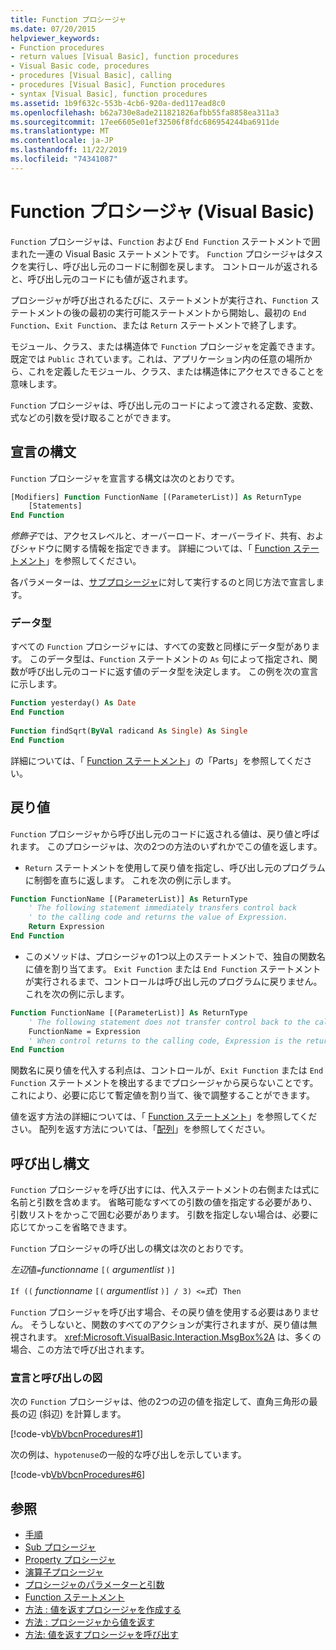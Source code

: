 ```yaml
---
title: Function プロシージャ
ms.date: 07/20/2015
helpviewer_keywords:
- Function procedures
- return values [Visual Basic], function procedures
- Visual Basic code, procedures
- procedures [Visual Basic], calling
- procedures [Visual Basic], Function procedures
- syntax [Visual Basic], function procedures
ms.assetid: 1b9f632c-553b-4cb6-920a-ded117ead8c0
ms.openlocfilehash: b62a730e8ade211821826afbb55fa8858ea311a3
ms.sourcegitcommit: 17ee6605e01ef32506f8fdc686954244ba6911de
ms.translationtype: MT
ms.contentlocale: ja-JP
ms.lasthandoff: 11/22/2019
ms.locfileid: "74341087"
---
```

# <a name="function-procedures-visual-basic"></a>Function プロシージャ (Visual Basic)
`Function` プロシージャは、`Function` および `End Function` ステートメントで囲まれた一連の Visual Basic ステートメントです。 `Function` プロシージャはタスクを実行し、呼び出し元のコードに制御を戻します。 コントロールが返されると、呼び出し元のコードにも値が返されます。  
  
 プロシージャが呼び出されるたびに、ステートメントが実行され、`Function` ステートメントの後の最初の実行可能ステートメントから開始し、最初の `End Function`、`Exit Function`、または `Return` ステートメントで終了します。  
  
 モジュール、クラス、または構造体で `Function` プロシージャを定義できます。 既定では `Public` されています。これは、アプリケーション内の任意の場所から、これを定義したモジュール、クラス、または構造体にアクセスできることを意味します。  
  
 `Function` プロシージャは、呼び出し元のコードによって渡される定数、変数、式などの引数を受け取ることができます。  
  
## <a name="declaration-syntax"></a>宣言の構文  
 `Function` プロシージャを宣言する構文は次のとおりです。  
  
```vb  
[Modifiers] Function FunctionName [(ParameterList)] As ReturnType  
    [Statements]  
End Function  
```  
  
 *修飾子*では、アクセスレベルと、オーバーロード、オーバーライド、共有、およびシャドウに関する情報を指定できます。 詳細については、「 [Function ステートメント](../../../../visual-basic/language-reference/statements/function-statement.md)」を参照してください。  
  
 各パラメーターは、[サブプロシージャ](./sub-procedures.md)に対して実行するのと同じ方法で宣言します。  
  
### <a name="data-type"></a>データ型  
 すべての `Function` プロシージャには、すべての変数と同様にデータ型があります。 このデータ型は、`Function` ステートメントの `As` 句によって指定され、関数が呼び出し元のコードに返す値のデータ型を決定します。 この例を次の宣言に示します。  
  
```vb  
Function yesterday() As Date  
End Function  
  
Function findSqrt(ByVal radicand As Single) As Single  
End Function  
```  
  
 詳細については、「 [Function ステートメント](../../../../visual-basic/language-reference/statements/function-statement.md)」の「Parts」を参照してください。  
  
## <a name="returning-values"></a>戻り値  
 `Function` プロシージャから呼び出し元のコードに返される値は、戻り値と呼ばれます。 このプロシージャは、次の2つの方法のいずれかでこの値を返します。  
  
- `Return` ステートメントを使用して戻り値を指定し、呼び出し元のプログラムに制御を直ちに返します。 これを次の例に示します。  
  
```vb  
Function FunctionName [(ParameterList)] As ReturnType  
    ' The following statement immediately transfers control back  
    ' to the calling code and returns the value of Expression.  
    Return Expression  
End Function  
```  
  
- このメソッドは、プロシージャの1つ以上のステートメントで、独自の関数名に値を割り当てます。 `Exit Function` または `End Function` ステートメントが実行されるまで、コントロールは呼び出し元のプログラムに戻りません。 これを次の例に示します。  
  
```vb  
Function FunctionName [(ParameterList)] As ReturnType  
    ' The following statement does not transfer control back to the calling code.  
    FunctionName = Expression  
    ' When control returns to the calling code, Expression is the return value.  
End Function  
```  
  
 関数名に戻り値を代入する利点は、コントロールが、`Exit Function` または `End Function` ステートメントを検出するまでプロシージャから戻らないことです。 これにより、必要に応じて暫定値を割り当て、後で調整することができます。  
  
 値を返す方法の詳細については、「 [Function ステートメント](../../../../visual-basic/language-reference/statements/function-statement.md)」を参照してください。 配列を返す方法については、「[配列](../../../../visual-basic/programming-guide/language-features/arrays/index.md)」を参照してください。  
  
## <a name="calling-syntax"></a>呼び出し構文  
 `Function` プロシージャを呼び出すには、代入ステートメントの右側または式に名前と引数を含めます。 省略可能なすべての引数の値を指定する必要があり、引数リストをかっこで囲む必要があります。 引数を指定しない場合は、必要に応じてかっこを省略できます。  
  
 `Function` プロシージャの呼び出しの構文は次のとおりです。  
  
 *左辺*値`=`*functionname* `[(` *argumentlist* `)]`  
  
 `If ((` *functionname* `[(` *argumentlist* `)] / 3) <=`*式*`) Then`  
  
 `Function` プロシージャを呼び出す場合、その戻り値を使用する必要はありません。 そうしないと、関数のすべてのアクションが実行されますが、戻り値は無視されます。 <xref:Microsoft.VisualBasic.Interaction.MsgBox%2A> は、多くの場合、この方法で呼び出されます。  
  
### <a name="illustration-of-declaration-and-call"></a>宣言と呼び出しの図  
 次の `Function` プロシージャは、他の2つの辺の値を指定して、直角三角形の最長の辺 (斜辺) を計算します。  
  
 [!code-vb[VbVbcnProcedures#1](~/samples/snippets/visualbasic/VS_Snippets_VBCSharp/VbVbcnProcedures/VB/Class1.vb#1)]  
  
 次の例は、`hypotenuse`の一般的な呼び出しを示しています。  
  
 [!code-vb[VbVbcnProcedures#6](~/samples/snippets/visualbasic/VS_Snippets_VBCSharp/VbVbcnProcedures/VB/Class1.vb#6)]  
  
## <a name="see-also"></a>参照

- [手順](./index.md)
- [Sub プロシージャ](./sub-procedures.md)
- [Property プロシージャ](./property-procedures.md)
- [演算子プロシージャ](./operator-procedures.md)
- [プロシージャのパラメーターと引数](./procedure-parameters-and-arguments.md)
- [Function ステートメント](../../../../visual-basic/language-reference/statements/function-statement.md)
- [方法 : 値を返すプロシージャを作成する](./how-to-create-a-procedure-that-returns-a-value.md)
- [方法 : プロシージャから値を返す](./how-to-return-a-value-from-a-procedure.md)
- [方法: 値を返すプロシージャを呼び出す](./how-to-call-a-procedure-that-returns-a-value.md)
